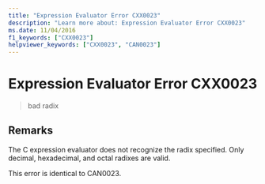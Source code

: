 ```yaml
---
title: "Expression Evaluator Error CXX0023"
description: "Learn more about: Expression Evaluator Error CXX0023"
ms.date: 11/04/2016
f1_keywords: ["CXX0023"]
helpviewer_keywords: ["CXX0023", "CAN0023"]
---
```

# Expression Evaluator Error CXX0023

> bad radix

## Remarks

The C expression evaluator does not recognize the radix specified. Only decimal, hexadecimal, and octal radixes are valid.

This error is identical to CAN0023.
